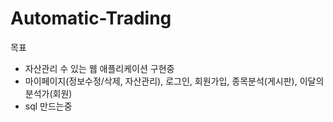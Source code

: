 # Automatic-Trading
목표
- 자산관리 수 있는 웹 애플리케이션 구현중
- 마이페이지(정보수정/삭제, 자산관리), 로그인, 회원가입, 종목분석(게시판), 이달의 분석가(회원) 
- sql 만드는중
